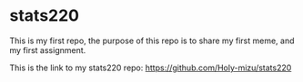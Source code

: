 # stats220

This is my first repo, the purpose of this repo is to share my first meme, and my first assignment.

This is the link to my stats220 repo: https://github.com/Holy-mizu/stats220
